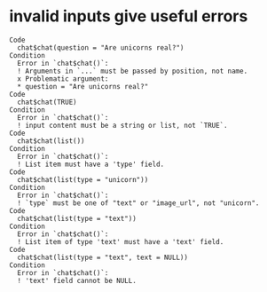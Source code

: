 # invalid inputs give useful errors

    Code
      chat$chat(question = "Are unicorns real?")
    Condition
      Error in `chat$chat()`:
      ! Arguments in `...` must be passed by position, not name.
      x Problematic argument:
      * question = "Are unicorns real?"
    Code
      chat$chat(TRUE)
    Condition
      Error in `chat$chat()`:
      ! input content must be a string or list, not `TRUE`.
    Code
      chat$chat(list())
    Condition
      Error in `chat$chat()`:
      ! List item must have a 'type' field.
    Code
      chat$chat(list(type = "unicorn"))
    Condition
      Error in `chat$chat()`:
      ! `type` must be one of "text" or "image_url", not "unicorn".
    Code
      chat$chat(list(type = "text"))
    Condition
      Error in `chat$chat()`:
      ! List item of type 'text' must have a 'text' field.
    Code
      chat$chat(list(type = "text", text = NULL))
    Condition
      Error in `chat$chat()`:
      ! 'text' field cannot be NULL.

